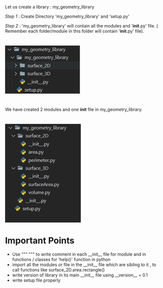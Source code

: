 #

Let us create a library : my_geometry_library

_Step 1_ : Create Directory 'my_geometry_library' and 'setup.py'

_Step 2_ : 'my_geometry_library' will contain all the modules and '**init**.py' file. ( Remember each folder/module in this folder will contain '**init**.py' file).

#

![Alt text](image-1.png)

#

We have created 2 modules and one **init** file in my_geometry_library.

#

![Alt text](image.png)

<h1>Important Points</h1>
<ul>
<li>Use """ """ to write comment in each __init__ file for module and in functions / classes for 'help()' function in python</li>
<li>import all the modules or file in the __init__ file which are sibling to it , to call functions like surface_2D.area.rectangle()</li>
<li>write version of library in its main __init__ file using __version__ = 0.1</li>
<li>write setup file properly</li>
</ul>
